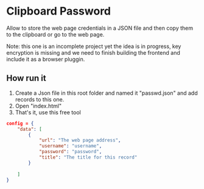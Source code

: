 # Clipboard Password

Allow to store the web page credentials in a JSON file and then copy them to the clipboard or go to the web page.

Note: this one is an incomplete project yet the idea is in progress, key encryption is missing and we need to finish building the frontend and include it as a browser pluggin.

## How run it

1. Create a Json file in this root folder and named it "passwd.json" and add records to this one.
1. Open "index.html"
1. That's it, use this free tool

```json
config = {
	"data": [
		{
			"url": "The web page address",
			"username": "username",
			"password": "password",
			"title": "The title for this record"
		}
		
	]
}
```

